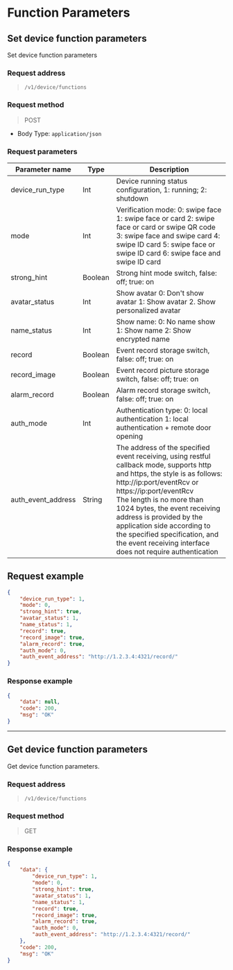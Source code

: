 # Function Parameters

## Set device function parameters

Set device function parameters

### Request address

> `​/v1​/device​/functions`

### Request method

> POST

- Body Type: `application/json`

### Request parameters

| Parameter name  | Type    | Description                                                  |
| --------------- | ------- | ------------------------------------------------------------ |
| device_run_type | Int     | Device running status configuration, 1: running; 2: shutdown |
| mode            | Int     | Verification mode: 0: swipe face 1: swipe face or card 2: swipe face or card or swipe QR code 3: swipe face and swipe card 4: swipe ID card 5: swipe face or swipe ID card 6: swipe face and swipe ID card |
| strong_hint     | Boolean | Strong hint mode switch, false: off; true: on                |
| avatar_status   | Int     | Show avatar 0: Don't show avatar 1: Show avatar 2. Show personalized avatar |
| name_status     | Int     | Show name: 0: No name show 1: Show name 2: Show encrypted name |
| record          | Boolean | Event record storage switch, false: off; true: on            |
| record_image    | Boolean | Event record picture storage switch, false: off; true: on    |
| alarm_record    | Boolean | Alarm record storage switch, false: off; true: on            |
| auth_mode       | Int     | Authentication type: 0: local authentication 1: local authentication + remote door opening |
|auth_event_address | String | The address of the specified event receiving, using restful callback mode, supports http and https, the style is as follows: http://ip:port/eventRcv or https://ip:port/eventRcv<br/>The length is no more than 1024 bytes, the event receiving address is provided by the application side according to the specified specification, and the event receiving interface does not require authentication | |

## Request example

```json
{
    "device_run_type": 1,
    "mode": 0,
    "strong_hint": true,
    "avatar_status": 1,
    "name_status": 1,
    "record": true,
    "record_image": true,
    "alarm_record": true,
    "auth_mode": 0,
    "auth_event_address": "http://1.2.3.4:4321/record/"
}
```

### Response example

```json
{
    "data": null,
    "code": 200,
    "msg": "OK"
}
```

---

##  Get device function parameters

Get device function parameters.

### Request address

> `​/v1​/device​/functions`

### Request method

> GET

### Response example

```json
{
    "data": {
        "device_run_type": 1,
        "mode": 0,
        "strong_hint": true,
        "avatar_status": 1,
        "name_status": 1,
        "record": true,
        "record_image": true,
        "alarm_record": true,
        "auth_mode": 0,
        "auth_event_address": "http://1.2.3.4:4321/record/"
    },
    "code": 200,
    "msg": "OK"
}
```


